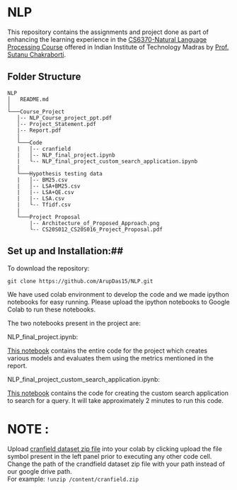 # NLP
This repository contains the assignments and project done as part of enhancing the learning experience in the [CS6370-Natural Language Processing Course](https://www.cse.iitm.ac.in/course_details.php?arg=MjI=) offered in Indian Institute of Technology Madras by [Prof. Sutanu Chakraborti](https://www.cse.iitm.ac.in/~sutanuc/).

## Folder Structure ##
```
NLP
│   README.md    
│   
└───Course_Project
   │-- NLP_Course_project_ppt.pdf
   │-- Project_Statement.pdf
   |-- Report.pdf
   │
   └───Code
   |   │-- cranfield
   |   │-- NLP_final_project.ipynb
   |   └-- NLP_final_project_custom_search_application.ipynb 
   |  
   └───Hypothesis testing data
   |   │-- BM25.csv
   |   │-- LSA+BM25.csv
   |   |-- LSA+QE.csv
   |   |-- LSA.csv
   |   └-- Tfidf.csv
   |
   └───Project Proposal
       |-- Architecture_of_Proposed_Approach.png
       └-- CS20S012_CS20S016_Project_Proposal.pdf      
```

## Set up and Installation:##
To download the repository: 

`git clone https://github.com/ArupDas15/NLP.git`

We have used colab environment to develop the code and we made ipython notebooks for easy running. Please upload the ipython notebooks to Google Colab to run these notebooks.


The two notebooks present in the project are:


NLP_final_project.ipynb: 


[This notebook](https://github.com/ArupDas15/NLP/blob/master/Course_Project/Code/NLP_final_project.ipynb) contains the entire code for the project which creates various models and evaluates them using the metrics mentioned in the report.

NLP_final_project_custom_search_application.ipynb:

[This notebook](https://github.com/ArupDas15/NLP/blob/master/Course_Project/Code/NLP_final_project_custom_search_application.ipynb) contains the code for creating the custom search application to search for a query. It will take approximately 2 minutes to run this code.


# **NOTE** : 

Upload [cranfield dataset zip file](https://github.com/ArupDas15/NLP/tree/master/Course_Project/Code/cranfield) into your colab by clicking upload the file symbol present in the left panel prior to executing any other code cell. Change the path of the crandfield dataset zip file with your path instead of our google drive path.</br>
For example: `!unzip /content/cranfield.zip`
